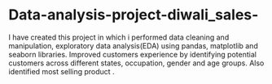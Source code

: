 # Data-analysis-project-diwali_sales-
I have created this project in which i performed data cleaning and manipulation, exploratory data analysis(EDA) using pandas, matplotlib and seaborn libraries. Improved customers experience by identifying potential customers across different states, occupation, gender and age groups. Also identified most selling product .
